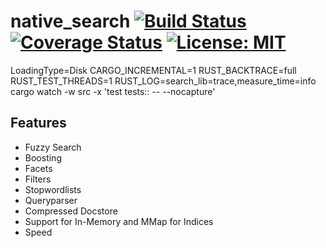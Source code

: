 # native_search [![Build Status](https://travis-ci.org/PSeitz/native_search.svg?branch=master)](https://travis-ci.org/PSeitz/native_search) [![Coverage Status](https://coveralls.io/repos/github/PSeitz/native_search/badge.svg?branch=master)](https://coveralls.io/github/PSeitz/native_search?branch=master) [![License: MIT](https://img.shields.io/badge/License-MIT-yellow.svg)](https://opensource.org/licenses/MIT)

LoadingType=Disk CARGO_INCREMENTAL=1 RUST_BACKTRACE=full RUST_TEST_THREADS=1 RUST_LOG=search_lib=trace,measure_time=info cargo watch -w src -x 'test tests::  -- --nocapture'


## Features

- Fuzzy Search
- Boosting
- Facets
- Filters
- Stopwordlists
- Queryparser
- Compressed Docstore
- Support for In-Memory and MMap for Indices
- Speed
